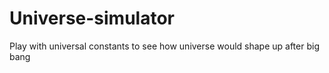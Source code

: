# Universe-simulator
Play with universal constants to see how universe would shape up after big bang
